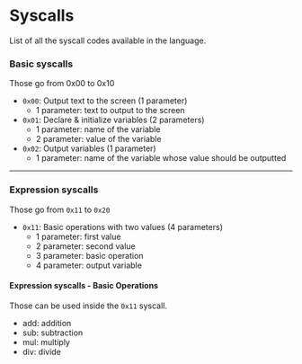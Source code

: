 # Syscalls

List of all the syscall codes available in the language. 

### Basic syscalls 

Those go from 0x00 to 0x10

  - `0x00`: Output text to the screen (1 parameter) 
    - 1 parameter: text to output to the screen 
  - `0x01`: Declare & initialize variables (2 parameters)
    - 1 parameter: name of the variable
    - 2 parameter: value of the variable
  - `0x02`: Output variables (1 parameter)
    - 1 parameter: name of the variable whose value should be outputted
---

### Expression syscalls 

Those go from `0x11` to `0x20`

  - `0x11`: Basic operations with two values (4 parameters)
    - 1 parameter: first value 
    - 2 parameter: second value 
    - 3 parameter: basic operation
    - 4 parameter: output variable

#### Expression syscalls - Basic Operations 

Those can be used inside the `0x11` syscall. 

  - add: addition
  - sub: subtraction 
  - mul: multiply 
  - div: divide 
